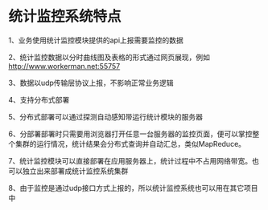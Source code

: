 # 统计监控系统特点

1、业务使用统计监控模块提供的api上报需要监控的数据

2、统计监控数据以分时曲线图及表格的形式通过网页展现，例如 http://www.workerman.net:55757

3、数据以udp传输层协议上报，不影响正常业务逻辑

4、支持分布式部署

5、分布式部署可以通过探测自动感知带运行统计模块的服务器

6、分部署部署时只需要用浏览器打开任意一台服务器的监控页面，便可以掌控整个集群的运行情况，统计结果会分布式查询并自动汇总，类似MapReduce。

7、统计监控模块可以直接部署在应用服务器上，统计过程中不占用网络带宽。也可以独立出来部署成统计监控系统集群

8、由于监控是通过udp接口方式上报的，所以统计监控系统也可以用在其它项目中
